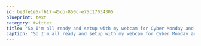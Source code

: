 ```yaml
---
id: be3fe1e5-f617-45cb-850c-e75c17034305
blueprint: text
category: twitter
title: "So I'm all ready and setup with my webcam for Cyber Monday and. oh wait, what?"
caption: "So I'm all ready and setup with my webcam for Cyber Monday and. oh wait, what?"
---
```

